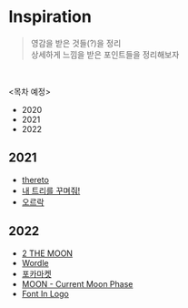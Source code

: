 # Inspiration
> 영감을 받은 것들(?)을 정리   
> 상세하게 느낌을 받은 포인트들을 정리해보자
<br>

<목차 예정>
- 2020  
- 2021
- 2022

## 2021
  - [thereto](https://github.com/mosiccan/Inspiration/blob/main/writing.md#thereto)
  - [내 트리를 꾸며줘!](https://github.com/mosiccan/Inspiration/blob/main/writing.md#%EB%82%B4-%ED%8A%B8%EB%A6%AC%EB%A5%BC-%EA%BE%B8%EB%A9%B0%EC%A4%98)
  - [오르락](https://github.com/mosiccan/Inspiration/blob/main/writing.md#%EC%98%A4%EB%A5%B4%EB%9D%BD)

## 2022
  - [2 THE MOON](https://github.com/mosiccan/Inspiration/blob/main/writing.md#2-the-moon)
  - [Wordle](https://github.com/mosiccan/Inspiration/blob/main/writing.md#wordle)
  - [포카마켓](https://github.com/mosiccan/Inspiration/blob/main/writing.md#%ED%8F%AC%EC%B9%B4%EB%A7%88%EC%BC%93) 
  - [MOON - Current Moon Phase](https://github.com/mosiccan/Inspiration/blob/main/writing.md#moon---current-moon-phase)
  - [Font In Logo](https://github.com/mosiccan/Inspiration/blob/main/writing.md#font-in-logo)
